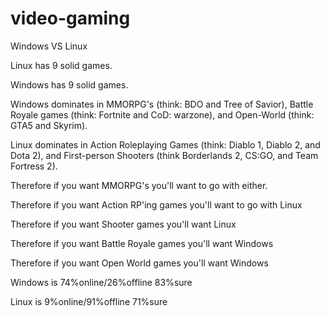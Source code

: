 # video-gaming
Windows VS Linux

Linux has 9 solid games.

Windows has 9 solid games.

Windows dominates in MMORPG's (think: BDO and Tree of Savior), Battle Royale games
(think: Fortnite and CoD: warzone), and Open-World (think: GTA5 and Skyrim).

Linux dominates in Action Roleplaying Games (think: Diablo 1, Diablo 2, and Dota 2),
and First-person Shooters (think Borderlands 2, CS:GO, and Team Fortress 2).

Therefore if you want MMORPG's you'll want to go with either.

Therefore if you want Action RP'ing games you'll want to go with Linux

Therefore if you want Shooter games you'll want Linux

Therefore if you want Battle Royale games you'll want Windows

Therefore if you want Open World games you'll want Windows

Windows is 74%online/26%offline 83%sure

Linux is 9%online/91%offline 71%sure
